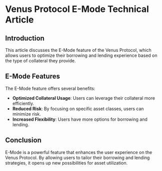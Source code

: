 # Venus Protocol E-Mode Technical Article

## Introduction
This article discusses the E-Mode feature of the Venus Protocol, which allows users to optimize their borrowing and lending experience based on the type of collateral they provide.

## E-Mode Features
The E-Mode feature offers several benefits:
- **Optimized Collateral Usage**: Users can leverage their collateral more efficiently.
- **Reduced Risk**: By focusing on specific asset classes, users can minimize risk.
- **Increased Flexibility**: Users have more options for borrowing and lending.

## Conclusion
E-Mode is a powerful feature that enhances the user experience on the Venus Protocol. By allowing users to tailor their borrowing and lending strategies, it opens up new possibilities for asset utilization.